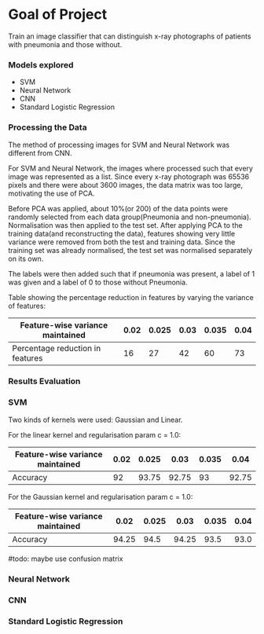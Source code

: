 # Goal of Project
Train an image classifier that can distinguish x-ray photographs of patients with pneumonia 
and those without.

### Models explored
- SVM
- Neural Network
- CNN
- Standard Logistic Regression

### Processing the Data

The method of processing images for SVM and Neural Network was different from CNN.

For SVM and Neural Network, the images where processed such that every image was represented as a list.
Since every x-ray photograph was 65536 pixels and there were about 3600 images, the data matrix was too 
large, motivating the use of PCA.

Before PCA was applied, about 10%(or 200) of the data points were randomly selected from each data group(Pneumonia
and non-pneumonia). Normalisation was then applied to the test set. After applying PCA to the training data(and 
reconstructing the data), features showing very little variance were removed from both the test and training data. Since
the training set was already normalised, the test set was normalised separately on its own.

The labels were then added such that if pneumonia was present, a label of 1 was given and a label of 0 to those without 
Pneumonia.

Table showing the percentage reduction in features by varying the variance of features:

Feature-wise variance maintained | 0.02 | 0.025 | 0.03 | 0.035 | 0.04 |
--- |----|-------|------|-------|------|
Percentage reduction in features | 16 | 27    | 42   | 60    | 73   |

### Results Evaluation

### SVM

Two kinds of kernels were used: Gaussian and Linear.

For the linear kernel and regularisation param c = 1.0:

Feature-wise variance maintained| 0.02 | 0.025 | 0.03  | 0.035 | 0.04  |
--- |------|-------|-------|-------|-------|
Accuracy | 92   | 93.75 | 92.75 | 93    | 92.75 |

For the Gaussian kernel and regularisation param c = 1.0:

Feature-wise variance maintained| 0.02  | 0.025 | 0.03  | 0.035 | 0.04 |
--- |-------|-------|-------|-------|------|
Accuracy | 94.25 | 94.5  | 94.25 | 93.5  | 93.0 |

#todo: maybe use confusion matrix

### Neural Network

### CNN

### Standard Logistic Regression